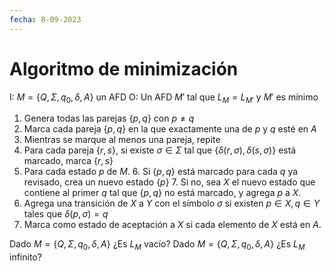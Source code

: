 ```yaml
---
fecha: 8-09-2023
---
```


# Algoritmo de minimización

I: $M=\{Q,\Sigma,q_{0},\delta,A\}$ un AFD
O: Un AFD $M'$ tal que $L_{M}=L_{M'}$ y $M'$ es mínimo 

1. Genera todas las parejas $\{p,q\}$ con $p \neq q$
2. Marca cada pareja $\{p,q\}$ en la que exactamente una de $p$ y $q$ esté en $A$
3. Mientras se marque al menos una pareja, repite
4. Para cada pareja $\{r,s\}$, si existe $\sigma \in \Sigma$ tal que $\{\delta(r,\sigma),\delta(s,\sigma)\}$ está marcado, marca $\{r,s\}$
5. Para cada estado $p$ de $M$.
	6. Si $\{p,q\}$ está marcado para cada $q$ ya revisado,  crea un nuevo estado $\{p\}$
	7. Si no, sea $X$ el nuevo estado que contiene al primer $q$ tal que $\{p,q\}$ no está marcado, y agrega $p$ a $X$.
8. Agrega una transición de $X$ a $Y$ con el símbolo $\sigma$ si existen $p \in X, q \in Y$ tales que $\delta(p,\sigma) = q$
9. Marca como estado de aceptación a $X$ si cada elemento de $X$ está en $A$.


Dado $M = \{Q,\Sigma,q_{0},\delta,A\}$ ¿Es $L_{M}$ vacío?
Dado $M = \{Q,\Sigma,q_{0},\delta,A\}$ ¿Es $L_{M}$ infinito?